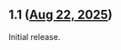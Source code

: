 ## 1.1 ([Aug 22, 2025](https://github.com/ramensoftware/windhawk-mods/blob/332fbde670638a896bcbf760f8a2648bf572f6f2/mods/remove-fullscreen-popup-chrome.wh.cpp))

Initial release.
